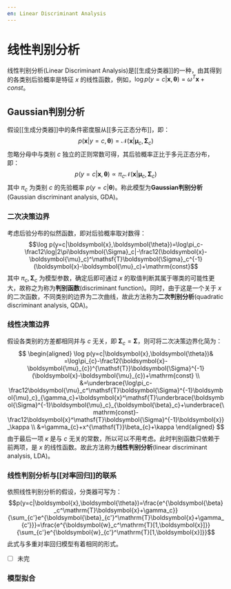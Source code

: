 ```yaml
---
en: Linear Discriminant Analysis
---
```


# 线性判别分析

线性判别分析(Linear Discriminant Analysis)是[[生成分类器]]的一种，由其得到的各类别后验概率是特征 $x$ 的线性函数，例如，$\log p(y=c|\boldsymbol{x},\boldsymbol{\theta})=\omega^T\boldsymbol{x}+const$。

## Gaussian判别分析

假设[[生成分类器]]中的条件密度服从[[多元正态分布]]，即：
$$ p(\boldsymbol{x}|y=c,\boldsymbol{\theta})=\mathcal{N}(\boldsymbol{x}|\boldsymbol{\mu}_c,\boldsymbol{\Sigma}_c) $$
忽略分母中与类别 $c$ 独立的正则常数可得，其后验概率正比于多元正态分布，即：
$$p(y=c|\boldsymbol{x},\boldsymbol{\theta})\propto\pi_c\mathcal{N}(\boldsymbol{x}|\boldsymbol{\mu}_c,\boldsymbol{\Sigma}_c)$$
其中 $\pi_c$ 为类别 $c$ 的先验概率 $p(y=c|\boldsymbol{\theta})$。称此模型为**Gaussian判别分析**(Gaussian discriminant analysis, GDA)。

### 二次决策边界

考虑后验分布的似然函数，即对后验概率取对数得：
$$\log p(y=c|\boldsymbol{x},\boldsymbol{\theta})=\log\pi_c-\frac12\log|2\pi\boldsymbol{\Sigma}_c|-\frac12(\boldsymbol{x}-\boldsymbol{\mu}_c)^\mathsf{T}\boldsymbol{\Sigma}_c^{-1}(\boldsymbol{x}-\boldsymbol{\mu}_c)+\mathrm{const}$$
其中 $\pi_c,\boldsymbol{\Sigma}_c$ 为模型参数，确定后即可通过 $x$ 的取值判断其属于哪类的可能性更大，故称之为称为**判别函数**(discriminant function)。同时，由于这是一个关于 $x$ 的二次函数，不同类别的边界为二次曲线，故此方法称为**二次判别分析**(quadratic discriminant analysis, QDA)。

### 线性决策边界

假设各类别的方差都相同并与 $c$ 无关，即 $\boldsymbol{\Sigma}_c=\boldsymbol{\Sigma}$，则可将二次决策边界化简为：
$$ \begin{aligned}
\log p(y=c|\boldsymbol{x},\boldsymbol{\theta})& =\log\pi_{c}-\frac12(\boldsymbol{x}-\boldsymbol{\mu}_{c})^{\mathsf{T}}\boldsymbol{\Sigma}^{-1}(\boldsymbol{x}-\boldsymbol{\mu}_{c})+\mathrm{const}  \\
&=\underbrace{\log\pi_c-\frac12\boldsymbol{\mu}_c^\mathsf{T}\boldsymbol{\Sigma}^{-1}\boldsymbol{\mu}_c}_{\gamma_c}+\boldsymbol{x}^\mathsf{T}\underbrace{\boldsymbol{\Sigma}^{-1}\boldsymbol{\mu}_c}_{\boldsymbol{\beta}_c}+\underbrace{\mathrm{const}-\frac12\boldsymbol{x}^\mathsf{T}\boldsymbol{\Sigma}^{-1}\boldsymbol{x}}_\kappa  \\
&=\gamma_{c}+x^{\mathsf{T}}\beta_{c}+\kappa 
\end{aligned} $$
由于最后一项 $\kappa$ 是与 $c$ 无关的常数，所以可以不用考虑。此时判别函数只依赖于前两项，是 $x$ 的线性函数。故此方法称为**线性判别分析**(linear discriminant analysis, LDA)。

### 线性判别分析与[[对率回归]]的联系

依照线性判别分析的假设，分类器可写为：
$$p(y=c|\boldsymbol{x},\boldsymbol{\theta})=\frac{e^{\boldsymbol{\beta}_c^\mathrm{T}\boldsymbol{x}+\gamma_c}}{\sum_{c'}e^{\boldsymbol{\beta}_{c'}^\mathrm{T}\boldsymbol{x}+\gamma_{c'}}}=\frac{e^{\boldsymbol{w}_c^\mathrm{T}[1,\boldsymbol{x}]}}{\sum_{c'}e^{\boldsymbol{w}_{c'}^\mathrm{T}[1,\boldsymbol{x}]}}$$
此式与多重对率回归模型有着相同的形式。


- [ ] 未完

### 模型拟合

